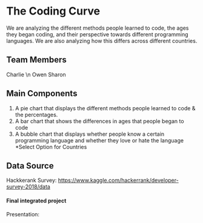 # The Coding Curve

We are analyzing the different methods people learned to code, the ages they began coding, and their perspective towards different programming languages. 
We are also analyzing how this differs across different countries. 

## Team Members
Charlie \n
Owen
Sharon

## Main Components
1. A pie chart that displays the different methods people learned to code & the percentages.
2. A bar chart that shows the differences in ages that people began to code
3. A bubble chart that displays whether people know a certain programming language and whether they love or hate the language
*Select Option for Countries

## Data Source
Hackkerank Survey: https://www.kaggle.com/hackerrank/developer-survey-2018/data


#### Final integrated project

Presentation: 